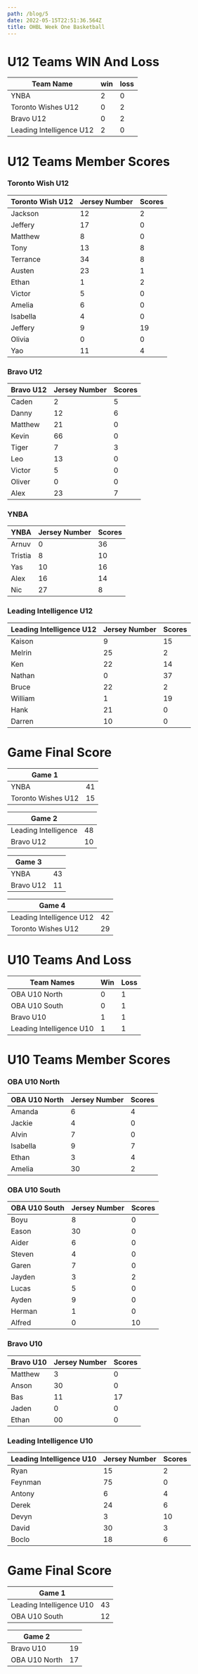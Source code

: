 ```yaml
---
path: /blog/5
date: 2022-05-15T22:51:36.564Z
title: OHBL Week One Basketball
---
```


# U12 Teams WIN And Loss #

| Team Name                | win | loss |
| ------------------------ | --- | ---- |
| YNBA                     | 2   | 0    |
| Toronto Wishes U12       | 0   | 2    |
| Bravo U12                | 0   | 2    |
| Leading Intelligence U12 | 2   | 0    |

# U12 Teams Member Scores #
### Toronto Wish U12 ###
| Toronto Wish U12 | Jersey Number | Scores |
| ---------------- | ------------- | ------ |
| Jackson          | 12            | 2      |
| Jeffery          | 17            | 0      |
| Matthew          | 8             | 0      |
| Tony             | 13            | 8      |
| Terrance         | 34            | 8      |
| Austen           | 23            | 1      |
| Ethan            | 1             | 2      |
| Victor           | 5             | 0      |
| Amelia           | 6             | 0      |
| Isabella         | 4             | 0      |
| Jeffery          | 9             | 19     |
| Olivia           | 0             | 0      |
| Yao              | 11            | 4      |

### Bravo U12  ###
| Bravo U12 	| Jersey Number 	| Scores 	|
|---	|---	|---	|
| Caden 	| 2 	| 5 	|
| Danny 	| 12 	| 6 	|
| Matthew 	| 21 	| 0 	|
| Kevin 	| 66 	| 0 	|
| Tiger 	| 7 	| 3 	|
| Leo 	| 13 	| 0 	|
| Victor 	| 5 	| 0 	|
| Oliver 	| 0 	| 0 	|
| Alex 	| 23 	| 7 	|

### YNBA ###
| YNBA	| Jersey Number 	| Scores 	|
|---	|---	|---	|
| Arnuv 	| 0 	| 36 	|
| Tristia 	| 8 	| 10 	|
| Yas 	| 10 	| 16 	|
| Alex 	| 16 	| 14 	|
| Nic 	| 27 	| 8 	|

### Leading Intelligence U12 ###
| Leading Intelligence U12 	| Jersey Number 	| Scores 	|
|---	|---	|---	|
| Kaison 	| 9 	| 15 	|
| Melrin 	| 25 	| 2 	|
| Ken 	| 22 	| 14 	|
| Nathan 	| 0 	| 37 	|
| Bruce 	| 22 	| 2 	|
| William 	| 1 	| 19 	|
| Hank 	| 21 	| 0 	|
| Darren 	| 10 	| 0 	|

# Game Final Score #
| Game 1 	|  	|
|---	|---	|
| YNBA 	| 41 	|
| Toronto Wishes U12 	| 15 	|

| Game 2 	|  	|
|---	|---	|
| Leading Intelligence 	| 48 	|
| Bravo U12 	| 10 	|

| Game 3 	|  	|
|---	|---	|
| YNBA 	| 43 	|
| Bravo U12 	| 11 	|

| Game 4 	|  	|
|---	|---	|
| Leading Intelligence U12 	| 42 	|
| Toronto Wishes U12 	| 29 	|

# U10 Teams And Loss #
| Team Names 	| Win 	| Loss 	|
|---	|---	|---	|
| OBA U10 North 	| 0 	| 1 	|
| OBA U10 South 	| 0 	| 1 	|
| Bravo U10 	| 1 	| 1 	|
| Leading Intelligence U10 	| 1 	| 1 	|

# U10 Teams Member Scores #

### OBA U10 North ###
| OBA U10 North 	| Jersey Number 	| Scores 	|
|---	|---	|---	|
| Amanda 	| 6 	| 4 	|
| Jackie 	| 4 	| 0 	|
| Alvin 	| 7 	| 0 	|
| Isabella 	| 9 	| 7 	|
| Ethan 	| 3 	| 4 	|
| Amelia 	| 30 	| 2 	|

### OBA U10 South ###
| OBA U10 South 	| Jersey Number 	| Scores 	|
|---	|---	|---	|
| Boyu 	| 8 	| 0 	|
| Eason 	| 30 	| 0 	|
| Aider 	| 6 	| 0 	|
| Steven 	| 4 	| 0 	|
| Garen 	| 7 	| 0 	|
| Jayden 	| 3 	| 2 	|
| Lucas 	| 5 	| 0 	|
| Ayden 	| 9 	| 0 	|
| Herman 	| 1 	| 0 	|
| Alfred 	| 0 	| 10 	|

### Bravo U10 ###
| Bravo U10 	| Jersey Number 	| Scores 	|
|---	|---	|---	|
| Matthew 	| 3 	| 0 	|
| Anson 	| 30 	| 0 	|
| Bas 	| 11 	| 17 	|
| Jaden 	| 0 	| 0 	|
| Ethan 	| 00 	| 0 	|

###  Leading Intelligence U10 ###
| Leading Intelligence U10 	| Jersey Number 	| Scores 	|
|---	|---	|---	|
| Ryan 	| 15 	| 2 	|
| Feynman 	| 75 	| 0 	|
| Antony 	| 6 	| 4 	|
| Derek 	| 24 	| 6 	|
| Devyn 	| 3 	| 10 	|
| David 	| 30 	| 3 	|
| Boclo 	| 18 	| 6 	|

# Game Final Score #
| Game 1 	|  	|
|---	|---	|
| Leading Intelligence U10 	| 43 	|
| OBA U10 South 	| 12 	|

| Game 2 	|  	|
|---	|---	|
| Bravo U10 	| 19 	|
| OBA U10 North 	| 17 	|
